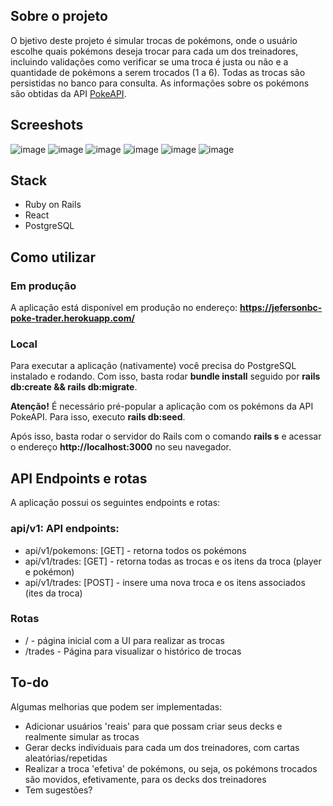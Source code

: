 ## Sobre o projeto
O bjetivo deste projeto é simular trocas de pokémons, onde o usuário escolhe quais pokémons deseja trocar para cada um dos treinadores, incluindo validações como verificar se uma troca é justa ou não e a quantidade de pokémons a serem trocados (1 a 6). Todas as trocas são persistidas no banco para consulta. As informações sobre os pokémons são obtidas da API [PokeAPI](https://pokeapi.co/docs/v2).

## Screeshots
![image](https://poke-trader.s3.sa-east-1.amazonaws.com/screeshots/poke-trader1.png)
![image](https://poke-trader.s3.sa-east-1.amazonaws.com/screeshots/poke-trader1a.png)
![image](https://poke-trader.s3.sa-east-1.amazonaws.com/screeshots/poke-trader1b.png)
![image](https://poke-trader.s3.sa-east-1.amazonaws.com/screeshots/poke-trader2.png)
![image](https://poke-trader.s3.sa-east-1.amazonaws.com/screeshots/poke-trader2a.png)
![image](https://poke-trader.s3.sa-east-1.amazonaws.com/screeshots/poke-trader3.png)

## Stack
- Ruby on Rails
- React
- PostgreSQL

## Como utilizar

### Em produção
A aplicação está disponível em produção no endereço: **https://jefersonbc-poke-trader.herokuapp.com/**

### Local
Para executar a aplicação (nativamente) você precisa do PostgreSQL instalado e rodando. Com isso, basta rodar **bundle install** seguido por **rails db:create && rails db:migrate**.

**Atenção!** É necessário pré-popular a aplicação com os pokémons da API PokeAPI. Para isso, executo **rails db:seed**.

Após isso, basta rodar o servidor do Rails com o comando **rails s** e acessar o endereço **http://localhost:3000** no seu navegador.

## API Endpoints e rotas
A aplicação possui os seguintes endpoints e rotas:

### api/v1: API endpoints:

- api/v1/pokemons: [GET] - retorna todos os pokémons
- api/v1/trades: [GET] - retorna todas as trocas e os itens da troca (player e pokémon)
- api/v1/trades: [POST] - insere uma nova troca e os itens associados (ites da troca)

### Rotas
- / - página inicial com a UI para realizar as trocas
- /trades - Página para visualizar o histórico de trocas

## To-do
Algumas melhorias que podem ser implementadas:

- Adicionar usuários 'reais' para que possam criar seus decks e realmente simular as trocas
- Gerar decks individuais para cada um dos treinadores, com cartas aleatórias/repetidas
- Realizar a troca 'efetiva' de pokémons, ou seja, os pokémons trocados são movidos, efetivamente, para os decks dos treinadores
- Tem sugestões?

